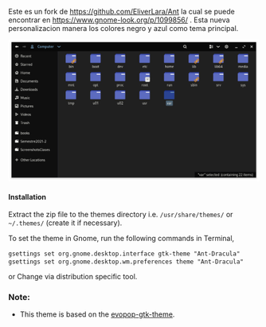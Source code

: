 Este es un fork de https://github.com/EliverLara/Ant la cual se puede encontrar en https://www.gnome-look.org/p/1099856/ .
Esta nueva personalizacion manera los colores negro y azul como tema principal.

![preview](./img/preview2.png)

#### Installation

Extract the zip file to the themes directory i.e. `/usr/share/themes/` or `~/.themes/` (create it  if necessary).

To set the theme in Gnome, run the following commands in Terminal,

```
gsettings set org.gnome.desktop.interface gtk-theme "Ant-Dracula"
gsettings set org.gnome.desktop.wm.preferences theme "Ant-Dracula"
```
or Change via distribution specific tool.

### Note:
* This theme is based on the [evopop-gtk-theme](https://github.com/solus-project/evopop-gtk-theme).
